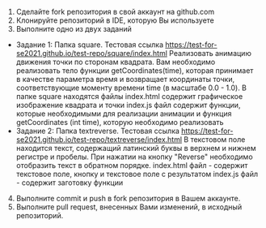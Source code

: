 1.	Сделайте fork репозитория в свой аккаунт на github.com
2.	Клонируйте репозиторий в IDE, которую Вы используете
3.	Выполните одно из двух заданий
* Задание 1: Папка square. Тестовая ссылка <https://test-for-se2021.github.io/test-repo/square/index.html> 
Реализовать анимацию движения точки по сторонам квадрата.
Вам необходимо реализовать тело функции getCoordinates(time), которая принимает в качестве параметра время и возвращает координаты точки, соответствующие моменту времени time (в масштабе 0.0 - 1.0).
В папке square находятся файлы
index.html содержит графическое изображение квадрата и точки
index.js файл содержит функции, которые необходимыми для реализации анимации и функция getCoordinates (int time), которую необходимо реализовать
* Задание 2: Папка textreverse. Тестовая ссылка <https://test-for-se2021.github.io/test-repo/textreverse/index.html>
В текстовом поле находится текст, содержащий латинский буквы в верхнем и нижнем регистре и пробелы.
При нажатии на кнопку "Reverse" необходимо отобразить текст в обратном порядке.
index.html файл - содержит текстовое поле, кнопку и текстовое поле с результатом
index.js файл - содержит заготовку функции
4.	Выполните commit и push в fork репозитория в Вашем аккаунте.
5.	Выполните pull request, внесенных Вами изменений, в исходный репозиторий.
